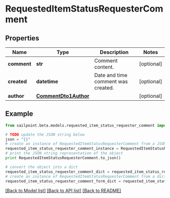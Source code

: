 # RequestedItemStatusRequesterComment


## Properties

Name | Type | Description | Notes
------------ | ------------- | ------------- | -------------
**comment** | **str** | Comment content. | [optional] 
**created** | **datetime** | Date and time comment was created. | [optional] 
**author** | [**CommentDto1Author**](CommentDto1Author.md) |  | [optional] 

## Example

```python
from sailpoint.beta.models.requested_item_status_requester_comment import RequestedItemStatusRequesterComment

# TODO update the JSON string below
json = "{}"
# create an instance of RequestedItemStatusRequesterComment from a JSON string
requested_item_status_requester_comment_instance = RequestedItemStatusRequesterComment.from_json(json)
# print the JSON string representation of the object
print RequestedItemStatusRequesterComment.to_json()

# convert the object into a dict
requested_item_status_requester_comment_dict = requested_item_status_requester_comment_instance.to_dict()
# create an instance of RequestedItemStatusRequesterComment from a dict
requested_item_status_requester_comment_form_dict = requested_item_status_requester_comment.from_dict(requested_item_status_requester_comment_dict)
```
[[Back to Model list]](../README.md#documentation-for-models) [[Back to API list]](../README.md#documentation-for-api-endpoints) [[Back to README]](../README.md)


